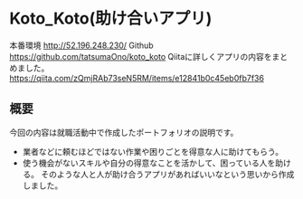 # Koto_Koto(助け合いアプリ)
本番環境
<http://52.196.248.230/>
Github
<https://github.com/tatsumaOno/koto_koto>
Qiitaに詳しくアプリの内容をまとめました。
<https://qiita.com/zQmjRAb73seN5RM/items/e12841b0c45eb0fb7f36>

## 概要

今回の内容は就職活動中で作成したポートフォリオの説明です。
* 業者などに頼むほどではない作業や困りごとを得意な人に助けてもらう。
* 使う機会がないスキルや自分の得意なことを活かして、困っている人を助ける。
そのような人と人が助け合うアプリがあればいいなという思いから作成しました。